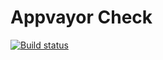 # Appvayor Check
[![Build status](https://ci.appveyor.com/api/projects/status/t9uvsv1ympd1owoo?svg=true)](https://ci.appveyor.com/project/Katrina-L/ajs-homeworks-symbols-iterators-generators-symbols)